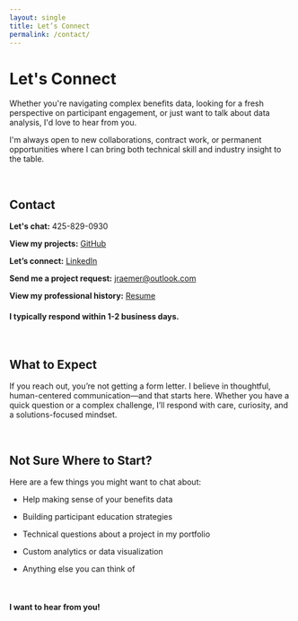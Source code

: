 ```yaml
---
layout: single
title: Let’s Connect
permalink: /contact/
---
```


# Let's Connect

Whether you're navigating complex benefits data, looking for a fresh perspective on participant engagement, or just want to talk about data analysis, I'd love to hear from you.

I'm always open to new collaborations, contract work, or permanent opportunities where I can bring both technical skill and industry insight to the table.

<br>

## Contact

**Let's chat:** 425-829-0930
 
**View my projects:** [GitHub](https://github.com/JerricaRaemer)
 
**Let’s connect:** [LinkedIn](https://www.linkedin.com/in/jerrica-raemer/)

**Send me a project request:** jraemer@outlook.com

**View my professional history:** [Resume](https://jerricaraemer.github.io/)


#### I typically respond within 1-2 business days.

<br>

## What to Expect

If you reach out, you’re not getting a form letter. I believe in thoughtful, human-centered communication—and that starts here. Whether you have a quick question or a complex challenge, I’ll respond with care, curiosity, and a solutions-focused mindset.
 
<br>

## Not Sure Where to Start?

Here are a few things you might want to chat about:
 
* Help making sense of your benefits data
 
* Building participant education strategies
 
* Technical questions about a project in my portfolio
 
* Custom analytics or data visualization
 
* Anything else you can think of

<br>

#### I want to hear from you!


